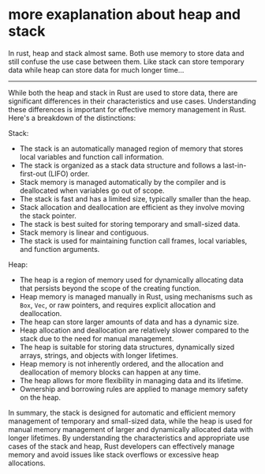 # more exaplanation about heap and stack

In rust, heap and stack almost same. Both use memory to store data and still confuse the use case between them. Like stack can store temporary data while heap can store data for much longer time...

___

While both the heap and stack in Rust are used to store data, there are significant differences in their characteristics and use cases. Understanding these differences is important for effective memory management in Rust. Here's a breakdown of the distinctions:

Stack:
- The stack is an automatically managed region of memory that stores local variables and function call information.
- The stack is organized as a stack data structure and follows a last-in-first-out (LIFO) order.
- Stack memory is managed automatically by the compiler and is deallocated when variables go out of scope.
- The stack is fast and has a limited size, typically smaller than the heap.
- Stack allocation and deallocation are efficient as they involve moving the stack pointer.
- The stack is best suited for storing temporary and small-sized data.
- Stack memory is linear and contiguous.
- The stack is used for maintaining function call frames, local variables, and function arguments.

Heap:
- The heap is a region of memory used for dynamically allocating data that persists beyond the scope of the creating function.
- Heap memory is managed manually in Rust, using mechanisms such as `Box`, `Vec`, or raw pointers, and requires explicit allocation and deallocation.
- The heap can store larger amounts of data and has a dynamic size.
- Heap allocation and deallocation are relatively slower compared to the stack due to the need for manual management.
- The heap is suitable for storing data structures, dynamically sized arrays, strings, and objects with longer lifetimes.
- Heap memory is not inherently ordered, and the allocation and deallocation of memory blocks can happen at any time.
- The heap allows for more flexibility in managing data and its lifetime.
- Ownership and borrowing rules are applied to manage memory safety on the heap.

In summary, the stack is designed for automatic and efficient memory management of temporary and small-sized data, while the heap is used for manual memory management of larger and dynamically allocated data with longer lifetimes. By understanding the characteristics and appropriate use cases of the stack and heap, Rust developers can effectively manage memory and avoid issues like stack overflows or excessive heap allocations.